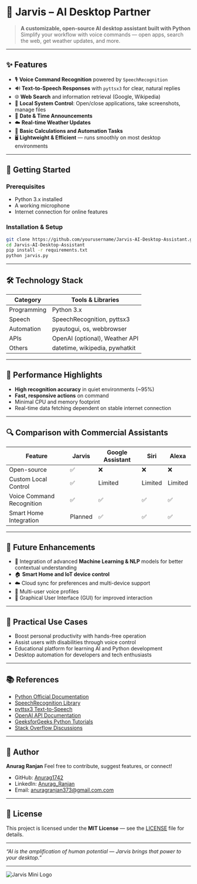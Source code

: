 

# 🤖 Jarvis – AI Desktop Partner

> **A customizable, open-source AI desktop assistant built with Python**  
> Simplify your workflow with voice commands — open apps, search the web, get weather updates, and more.

---

## ✨ Features

- 🎙️ **Voice Command Recognition** powered by `SpeechRecognition`
- 🔊 **Text-to-Speech Responses** with `pyttsx3` for clear, natural replies
- 🌐 **Web Search** and information retrieval (Google, Wikipedia)
- 📂 **Local System Control**: Open/close applications, take screenshots, manage files
- 📅 **Date & Time Announcements**
- ☁️ **Real-time Weather Updates**
- 🧮 **Basic Calculations and Automation Tasks**
- 🖥️ **Lightweight & Efficient** — runs smoothly on most desktop environments

---

## 🚀 Getting Started

### Prerequisites

- Python 3.x installed  
- A working microphone  
- Internet connection for online features  

### Installation & Setup

```bash
git clone https://github.com/yourusername/Jarvis-AI-Desktop-Assistant.git
cd Jarvis-AI-Desktop-Assistant
pip install -r requirements.txt
python jarvis.py
````

---

## 🛠️ Technology Stack

| Category    | Tools & Libraries              |
| ----------- | ------------------------------ |
| Programming | Python 3.x                     |
| Speech      | SpeechRecognition, pyttsx3     |
| Automation  | pyautogui, os, webbrowser      |
| APIs        | OpenAI (optional), Weather API |
| Others      | datetime, wikipedia, pywhatkit |

---

## 🎯 Performance Highlights

* **High recognition accuracy** in quiet environments (\~95%)
* **Fast, responsive actions** on command
* Minimal CPU and memory footprint
* Real-time data fetching dependent on stable internet connection

---

## 🔍 Comparison with Commercial Assistants

| Feature                   | Jarvis  | Google Assistant | Siri    | Alexa   |
| ------------------------- | ------- | ---------------- | ------- | ------- |
| Open-source               | ✅       | ❌                | ❌       | ❌       |
| Custom Local Control      | ✅       | Limited          | Limited | Limited |
| Voice Command Recognition | ✅       | ✅                | ✅       | ✅       |
| Smart Home Integration    | Planned | ✅                | ✅       | ✅       |

---

## 🌟 Future Enhancements

* 🤖 Integration of advanced **Machine Learning & NLP** models for better contextual understanding
* 🏠 **Smart Home and IoT device control**
* ☁️ Cloud sync for preferences and multi-device support
* 👥 Multi-user voice profiles
* 📱 Graphical User Interface (GUI) for improved interaction

---

## 💼 Practical Use Cases

* Boost personal productivity with hands-free operation
* Assist users with disabilities through voice control
* Educational platform for learning AI and Python development
* Desktop automation for developers and tech enthusiasts

---

## 📚 References

* [Python Official Documentation](https://docs.python.org/3/)
* [SpeechRecognition Library](https://pypi.org/project/SpeechRecognition/)
* [pyttsx3 Text-to-Speech](https://pypi.org/project/pyttsx3/)
* [OpenAI API Documentation](https://platform.openai.com/docs/api-reference/introduction)
* [GeeksforGeeks Python Tutorials](https://www.geeksforgeeks.org/python-programming-language-tutorial/)
* [Stack Overflow Discussions](https://stackoverflow.com/questions/38469325/understanding-references-in-python)

---

## 👤 Author

**Anurag Ranjan**
Feel free to contribute, suggest features, or connect!

* GitHub: [Anurag1742](https://github.com/Anurag1742)
* LinkedIn: [Anurag_Ranjan](https://www.linkedin.com/in/anurag-ranjan-68034b330/ )
* Email: [anuragranjan373@gmail.com.com](Anuragranjan373@gmail.com)


---

## 📄 License

This project is licensed under the **MIT License** — see the [LICENSE](LICENSE) file for details.

---

*“AI is the amplification of human potential — Jarvis brings that power to your desktop.”*

---

<!-- Add a simple, professional SVG mini-logo or badge below (optional) -->

![Jarvis Mini Logo](https://img.icons8.com/ios-filled/50/000000/robot-2.png)

```


